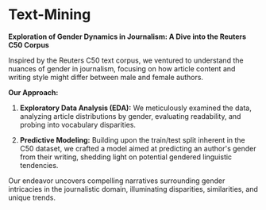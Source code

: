 # Text-Mining
**Exploration of Gender Dynamics in Journalism: A Dive into the Reuters C50 Corpus**

Inspired by the Reuters C50 text corpus, we ventured to understand the nuances of gender in journalism, focusing on how article content and writing style might differ between male and female authors.

**Our Approach:** 
1. **Exploratory Data Analysis (EDA):** We meticulously examined the data, analyzing article distributions by gender, evaluating readability, and probing into vocabulary disparities.
   
2. **Predictive Modeling:** Building upon the train/test split inherent in the C50 dataset, we crafted a model aimed at predicting an author's gender from their writing, shedding light on potential gendered linguistic tendencies.

Our endeavor uncovers compelling narratives surrounding gender intricacies in the journalistic domain, illuminating disparities, similarities, and unique trends.
